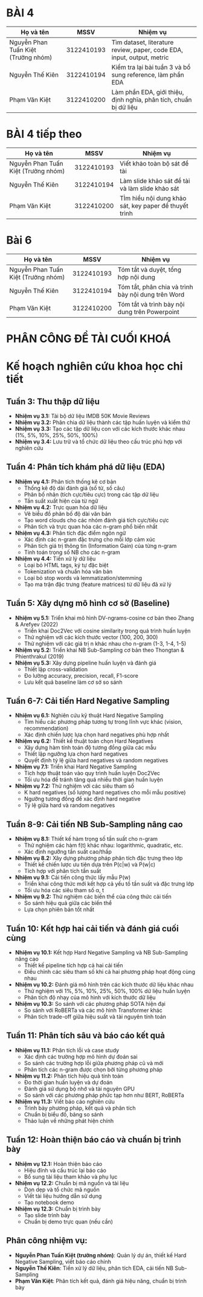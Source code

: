 # BÀI 4

|Họ và tên                          |MSSV      | Nhiệm vụ                                                             |
|-----------------------------------|----------|----------------------------------------------------------------------|
|Nguyễn Phan Tuấn Kiệt (Trưởng nhóm)|3122410193|Tìm dataset, literature review, paper, code EDA, input, output, metric|
|Nguyễn Thế Kiên                    |3122410194|Kiểm tra lại bài tuần 3 và bổ sung reference, làm phần EDA|
|Phạm Văn Kiệt                      |3122410200|Làm phần EDA, giới thiệu, định nghĩa, phân tích, chuẩn bị dữ liệu |
# BÀI 4 tiếp theo

|Họ và tên                          |MSSV      | Nhiệm vụ                                                             |
|-----------------------------------|----------|----------------------------------------------------------------------|
|Nguyễn Phan Tuấn Kiệt (Trưởng nhóm)|3122410193|Viết khảo toàn bộ sát đề tài|
|Nguyễn Thế Kiên                    |3122410194|Làm slide khảo sát đề tài và làm slide khảo sát|
|Phạm Văn Kiệt                      |3122410200| TÌm hiểu nội dung khảo sát, key paper để thuyết trình
# Bài 6

|Họ và tên                          |MSSV      | Nhiệm vụ                                                             |
|-----------------------------------|----------|----------------------------------------------------------------------|
|Nguyễn Phan Tuấn Kiệt (Trưởng nhóm)|3122410193|Tóm tắt và duyệt, tổng hợp nội dung|
|Nguyễn Thế Kiên                    |3122410194|Tóm tắt, phân chia và trình bày nội dung trên Word|
|Phạm Văn Kiệt                      |3122410200| Tóm tắt và trình bày nội dung trên Powerpoint
# PHÂN CÔNG ĐỀ TÀI CUỐI KHOÁ
# Kế hoạch nghiên cứu khoa học chi tiết

## Tuần 3: Thu thập dữ liệu
- **Nhiệm vụ 3.1:** Tải bộ dữ liệu IMDB 50K Movie Reviews
- **Nhiệm vụ 3.2:** Phân chia dữ liệu thành các tập huấn luyện và kiểm thử
- **Nhiệm vụ 3.3:** Tạo các tập dữ liệu con với các kích thước khác nhau (1%, 5%, 10%, 25%, 50%, 100%)
- **Nhiệm vụ 3.4:** Lưu trữ và tổ chức dữ liệu theo cấu trúc phù hợp với nghiên cứu

## Tuần 4: Phân tích khám phá dữ liệu (EDA)
- **Nhiệm vụ 4.1:** Phân tích thống kê cơ bản
  - Thống kê độ dài đánh giá (số từ, số câu)
  - Phân bố nhãn (tích cực/tiêu cực) trong các tập dữ liệu
  - Tần suất xuất hiện của từ ngữ
- **Nhiệm vụ 4.2:** Trực quan hóa dữ liệu
  - Vẽ biểu đồ phân bố độ dài văn bản
  - Tạo word clouds cho các nhóm đánh giá tích cực/tiêu cực
  - Phân tích và trực quan hóa các n-gram phổ biến nhất
- **Nhiệm vụ 4.3:** Phân tích đặc điểm ngôn ngữ
  - Xác định các n-gram đặc trưng cho mỗi lớp cảm xúc
  - Phân tích giá trị thông tin (Information Gain) của từng n-gram
  - Tính toán trọng số NB cho các n-gram
- **Nhiệm vụ 4.4:** Tiền xử lý dữ liệu
  - Loại bỏ HTML tags, ký tự đặc biệt
  - Tokenization và chuẩn hóa văn bản
  - Loại bỏ stop words và lemmatization/stemming
  - Tạo ma trận đặc trưng (feature matrices) từ dữ liệu đã xử lý

## Tuần 5: Xây dựng mô hình cơ sở (Baseline)
- **Nhiệm vụ 5.1:** Triển khai mô hình DV-ngrams-cosine cơ bản theo Zhang & Arefyev (2022)
  - Triển khai Doc2Vec với cosine similarity trong quá trình huấn luyện
  - Thử nghiệm với các kích thước vector (100, 200, 300)
  - Thử nghiệm với các giá trị n khác nhau cho n-gram (1-3, 1-4, 1-5)
- **Nhiệm vụ 5.2:** Triển khai NB Sub-Sampling cơ bản theo Thongtan & Phienthrakul (2019)
- **Nhiệm vụ 5.3:** Xây dựng pipeline huấn luyện và đánh giá
  - Thiết lập cross-validation
  - Đo lường accuracy, precision, recall, F1-score
  - Lưu kết quả baseline làm cơ sở so sánh

## Tuần 6-7: Cải tiến Hard Negative Sampling
- **Nhiệm vụ 6.1:** Nghiên cứu kỹ thuật Hard Negative Sampling
  - Tìm hiểu các phương pháp tương tự trong lĩnh vực khác (vision, recommendation)
  - Xác định chiến lược lựa chọn hard negatives phù hợp nhất
- **Nhiệm vụ 6.2:** Thiết kế thuật toán chọn Hard Negatives
  - Xây dựng hàm tính toán độ tương đồng giữa các mẫu
  - Thiết lập ngưỡng lựa chọn hard negatives
  - Quyết định tỷ lệ giữa hard negatives và random negatives
- **Nhiệm vụ 7.1:** Triển khai Hard Negative Sampling
  - Tích hợp thuật toán vào quy trình huấn luyện Doc2Vec
  - Tối ưu hóa để tránh tăng quá nhiều thời gian huấn luyện
- **Nhiệm vụ 7.2:** Thử nghiệm với các siêu tham số
  - K hard negatives (số lượng hard negatives cho mỗi mẫu positive)
  - Ngưỡng tương đồng để xác định hard negative
  - Tỷ lệ giữa hard và random negatives

## Tuần 8-9: Cải tiến NB Sub-Sampling nâng cao
- **Nhiệm vụ 8.1:** Thiết kế hàm trọng số tần suất cho n-gram
  - Thử nghiệm các hàm f(t) khác nhau: logarithmic, quadratic, etc.
  - Xác định ngưỡng tần suất cao/thấp
- **Nhiệm vụ 8.2:** Xây dựng phương pháp phân tích đặc trưng theo lớp
  - Thiết kế chiến lược ưu tiên dựa trên P(c|w) và P(w|c)
  - Tích hợp với phân tích tần suất
- **Nhiệm vụ 9.1:** Cải tiến công thức lấy mẫu P(w)
  - Triển khai công thức mới kết hợp cả yếu tố tần suất và đặc trưng lớp
  - Tối ưu hóa các siêu tham số α, t
- **Nhiệm vụ 9.2:** Thử nghiệm các biến thể của công thức cải tiến
  - So sánh hiệu quả giữa các biến thể 
  - Lựa chọn phiên bản tốt nhất

## Tuần 10: Kết hợp hai cải tiến và đánh giá cuối cùng
- **Nhiệm vụ 10.1:** Kết hợp Hard Negative Sampling và NB Sub-Sampling nâng cao
  - Thiết kế pipeline tích hợp cả hai cải tiến
  - Điều chỉnh các siêu tham số khi cả hai phương pháp hoạt động cùng nhau
- **Nhiệm vụ 10.2:** Đánh giá mô hình trên các kích thước dữ liệu khác nhau
  - Thử nghiệm với 1%, 5%, 10%, 25%, 50%, 100% dữ liệu huấn luyện
  - Phân tích độ nhạy của mô hình với kích thước dữ liệu
- **Nhiệm vụ 10.3:** So sánh với các phương pháp SOTA hiện đại
  - So sánh với RoBERTa và các mô hình Transformer khác
  - Phân tích trade-off giữa hiệu suất và tài nguyên tính toán

## Tuần 11: Phân tích sâu và báo cáo kết quả
- **Nhiệm vụ 11.1:** Phân tích lỗi và case study
  - Xác định các trường hợp mô hình dự đoán sai
  - So sánh các trường hợp lỗi giữa phương pháp cũ và mới
  - Phân tích các n-gram được chọn bởi từng phương pháp
- **Nhiệm vụ 11.2:** Phân tích hiệu quả tính toán
  - Đo thời gian huấn luyện và dự đoán
  - Đánh giá sử dụng bộ nhớ và tài nguyên GPU
  - So sánh với các phương pháp phức tạp hơn như BERT, RoBERTa
- **Nhiệm vụ 11.3:** Viết báo cáo nghiên cứu
  - Trình bày phương pháp, kết quả và phân tích
  - Chuẩn bị biểu đồ, bảng so sánh
  - Thảo luận về những phát hiện chính

## Tuần 12: Hoàn thiện báo cáo và chuẩn bị trình bày
- **Nhiệm vụ 12.1:** Hoàn thiện báo cáo
  - Hiệu đính và cấu trúc lại báo cáo
  - Bổ sung tài liệu tham khảo và phụ lục
- **Nhiệm vụ 12.2:** Chuẩn bị mã nguồn và tài liệu
  - Dọn dẹp và tổ chức mã nguồn
  - Viết tài liệu hướng dẫn sử dụng
  - Tạo notebook demo
- **Nhiệm vụ 12.3:** Chuẩn bị trình bày
  - Tạo slide trình bày
  - Chuẩn bị demo trực quan (nếu cần)

## Phân công nhiệm vụ:
- **Nguyễn Phan Tuấn Kiệt (trưởng nhóm)**: Quản lý dự án, thiết kế Hard Negative Sampling, viết báo cáo chính
- **Nguyễn Thế Kiên**: Tiền xử lý dữ liệu, phân tích EDA, cải tiến NB Sub-Sampling
- **Phạm Văn Kiệt**: Phân tích kết quả, đánh giá hiệu năng, chuẩn bị trình bày
